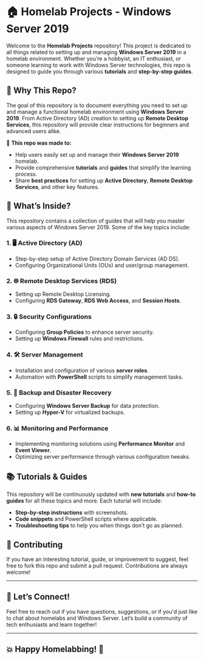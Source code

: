 # 🏠 Homelab Projects - Windows Server 2019

Welcome to the **Homelab Projects** repository! This project is dedicated to all things related to setting up and managing **Windows Server 2019** in a homelab environment. Whether you’re a hobbyist, an IT enthusiast, or someone learning to work with Windows Server technologies, this repo is designed to guide you through various **tutorials** and **step-by-step guides**.

## 📝 Why This Repo?

The goal of this repository is to document everything you need to set up and manage a functional homelab environment using **Windows Server 2019**. From Active Directory (AD) creation to setting up **Remote Desktop Services**, this repository will provide clear instructions for beginners and advanced users alike. 

🚀 **This repo was made to:**
- Help users easily set up and manage their **Windows Server 2019** homelab.
- Provide comprehensive **tutorials** and **guides** that simplify the learning process.
- Share **best practices** for setting up **Active Directory**, **Remote Desktop Services**, and other key features.

## 📂 What’s Inside?

This repository contains a collection of guides that will help you master various aspects of Windows Server 2019. Some of the key topics include:

### 1. 🖥️ Active Directory (AD)
- Step-by-step setup of Active Directory Domain Services (AD DS).
- Configuring Organizational Units (OUs) and user/group management.
  
### 2. 🌐 Remote Desktop Services (RDS)
- Setting up Remote Desktop Licensing.
- Configuring **RDS Gateway**, **RDS Web Access**, and **Session Hosts**.
  
### 3. 🔒 Security Configurations
- Configuring **Group Policies** to enhance server security.
- Setting up **Windows Firewall** rules and restrictions.

### 4. 🛠️ Server Management
- Installation and configuration of various **server roles**.
- Automation with **PowerShell** scripts to simplify management tasks.

### 5. 🔄 Backup and Disaster Recovery
- Configuring **Windows Server Backup** for data protection.
- Setting up **Hyper-V** for virtualized backups.

### 6. 📊 Monitoring and Performance
- Implementing monitoring solutions using **Performance Monitor** and **Event Viewer**.
- Optimizing server performance through various configuration tweaks.

## 📚 Tutorials & Guides

This repository will be continuously updated with **new tutorials** and **how-to guides** for all these topics and more. Each tutorial will include:
- **Step-by-step instructions** with screenshots.
- **Code snippets** and PowerShell scripts where applicable.
- **Troubleshooting tips** to help you when things don’t go as planned.

## 💬 Contributing

If you have an interesting tutorial, guide, or improvement to suggest, feel free to fork this repo and submit a pull request. Contributions are always welcome!

---

## 📢 Let’s Connect!

Feel free to reach out if you have questions, suggestions, or if you'd just like to chat about homelabs and Windows Server. Let’s build a community of tech enthusiasts and learn together!

---

## 💥 Happy Homelabbing! 🎉
